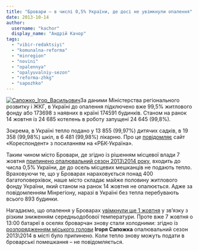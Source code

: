 ```yaml
---
title: "Бровари – в числі 0,5% України, де досі не увімкнули опалення"
date: 2013-10-14
author: 
  username: "kachor"
  display_name: "Андрій Качор"
tags: 
  - "vibir-redaktsiyi"
  - "komunalna-reforma"
  - "minregion"
  - "novini"
  - "opalennya"
  - "opalyuvalniy-sezon"
  - "reforma-zhkg"
  - "sapozhko"
---
```


[![Сапожко_Ігор_Васильович](https://mpz.brovary.org/wp-content/uploads/2013/10/Sapozhko_Igor_Vasilovich.jpg)](https://mpz.brovary.org/wp-content/uploads/2013/10/Sapozhko_Igor_Vasilovich.jpg)За даними Міністерства регіонального розвитку і ЖКГ, в Україні до опалення підключено вже 99,5% житлового фонду або 173698 з наявних в країні 174591 будинків. Станом на ранок 14 жовтня із 24 685 котелень в роботу запущені 24 645 (99,8%).

Зокрема, в Україні тепло подано у 13 855 (99,97%) дитячих садків, в 19 358 (99,98%) шкіл, в 6 481 (99,98%) лікарню. Про це [повідомляє](http://ua.korrespondent.net/ukraine/events/1614551-vlada-raportue-shcho-v-ukrayini-do-opalennya-pidklyucheno-995-zhitlovih-budinkiv) сайт «Кореспондент» з посиланням на «РБК-Україна».

Таким чином місто Бровари, де згідно із рішенням місцевої влади 7 жовтня [припинено опалювальний сезон 2013\\2014 року](https://mpz.brovary.org/ofitsiyno-opalyuvalniy-sezon-2013-2014-roku-v-brovarah-pripineno/), входить до числа 0,5% України, де до осель місцевих мешканців не подають тепло. Враховуючи те, що у Броварах нараховується понад 400 багатоповерхівок, наше місто складає майже половину житлового фонду України, який станом на ранок 14 жовтня не опалюється. Адже за повідомленням Мінрегіону, наразі в Україні без тепла перебувають всього 893 будинки.

Нагадаємо, що опалення у Броварах [увімкнули ще 1 жовтня](https://mpz.brovary.org/vlada-obitsyaye-vklyuchiti-u-brovarah-opalennya-z-1-zhovtnya/) у зв’язку з різким зниженням середньодобової температури. Проте вже 7 жовтня о 13:00 батареї в оселях броварчан знову стали холодними: згідно із [розпорядженням міського голови](http://brovary-rada.gov.ua/rozporyadzhennya-m%D1%96skogo-golovi-306) **Ігоря Сапожка** опалювальний сезон 2013\\2014 в місті було припинено. Коли тепло знову можуть подати в броварські помешкання – не повідомляється.
